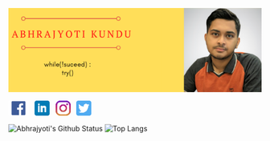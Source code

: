 ![Header](https://github.com/Abhrajyoti00/Abhrajyoti00/blob/master/Abhrajyoti_banner.png "Abhrajyoti")

<p>
<a href="https://www.facebook.com/abhrajyoti.kundu.1023"><img height="30" src="https://github.com/Abhrajyoti00/Abhrajyoti00/blob/master/FB%20logo.png"></a>&nbsp;&nbsp;
<a href="https://www.linkedin.com/in/abhrajyoti-kundu-b68112193/"><img height="30" src="https://github.com/Abhrajyoti00/Abhrajyoti00/blob/master/linkedin.png"></a>&nbsp;&nbsp;
<a href="https://www.instagram.com/abhrajyoti00/"><img height="30" src="https://github.com/Abhrajyoti00/Abhrajyoti00/blob/master/Insta%20logo.png"></a>&nbsp;&nbsp;
<a href="https://twitter.com/Abhrajyoti00"><img height="30" src="https://github.com/Abhrajyoti00/Abhrajyoti00/blob/master/twitter.png"></a>
</p>

![Abhrajyoti's Github Status](https://github-readme-stats.vercel.app/api?username=Abhrajyoti00&show_icons=true&count_private=true&theme=radical)
![Top Langs](https://github-readme-stats.vercel.app/api/top-langs/?username=Abhrajyoti00&layout=compact)

